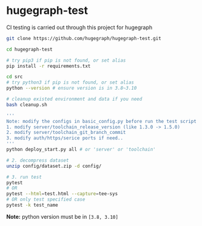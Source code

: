 # hugegraph-test

CI testing is carried out through this project for hugegraph

```bash
git clone https://github.com/hugegraph/hugegraph-test.git

cd hugegraph-test

# try pip3 if pip is not found, or set alias
pip install -r requirements.txt

cd src
# try python3 if pip is not found, or set alias
python --version # ensure version is in 3.8~3.10

# cleanup existed environment and data if you need
bash cleanup.sh

''' 
Note: modify the configs in basic_config.py before run the test script
1. modify server/toolchain_release_version (like 1.3.0 -> 1.5.0)
2. modify server/toolchain_git_branch_commit
3. modify auth/https/serice ports if need..
'''
python deploy_start.py all # or 'server' or 'toolchain'

# 2. decompress dataset
unzip config/dataset.zip -d config/

# 3. run test
pytest 
# OR
pytest --html=test.html --capture=tee-sys
# OR only test specified case
pytest -k test_name
```

**Note:** python version must be in `[3.8, 3.10]`
